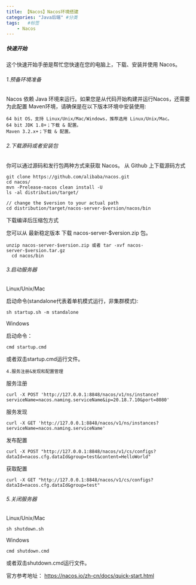 ```yaml
---
title: 【Nacos】Nacos环境搭建
categories: "Java后端" #分类
tags:   #标签
	- Nacos
---
```

##### 快速开始

这个快速开始手册是帮忙您快速在您的电脑上，下载、安装并使用 Nacos。
###### 1.预备环境准备

Nacos 依赖 Java 环境来运行。如果您是从代码开始构建并运行Nacos，还需要为此配置 Maven环境，请确保是在以下版本环境中安装使用:


```
64 bit OS，支持 Linux/Unix/Mac/Windows，推荐选用 Linux/Unix/Mac。
64 bit JDK 1.8+；下载 & 配置。
Maven 3.2.x+；下载 & 配置。
```


###### 2.下载源码或者安装包

你可以通过源码和发行包两种方式来获取 Nacos。
从 Github 上下载源码方式

    
    
    git clone https://github.com/alibaba/nacos.git
    cd nacos/
    mvn -Prelease-nacos clean install -U  
    ls -al distribution/target/
    
    // change the $version to your actual path
    cd distribution/target/nacos-server-$version/nacos/bin
    


下载编译后压缩包方式

您可以从 最新稳定版本 下载 nacos-server-$version.zip 包。


```
unzip nacos-server-$version.zip 或者 tar -xvf nacos-server-$version.tar.gz
  cd nacos/bin
```


###### 3.启动服务器
Linux/Unix/Mac

启动命令(standalone代表着单机模式运行，非集群模式):


```
sh startup.sh -m standalone
```

Windows

启动命令：


```
cmd startup.cmd
```


或者双击startup.cmd运行文件。

```
4.服务注册&发现和配置管理
```

服务注册


```
curl -X POST 'http://127.0.0.1:8848/nacos/v1/ns/instance?serviceName=nacos.naming.serviceName&ip=20.18.7.10&port=8080'
```

服务发现


```
curl -X GET 'http://127.0.0.1:8848/nacos/v1/ns/instances?serviceName=nacos.naming.serviceName'
```

发布配置


```
curl -X POST "http://127.0.0.1:8848/nacos/v1/cs/configs?dataId=nacos.cfg.dataId&group=test&content=HelloWorld"
```

获取配置


```
curl -X GET "http://127.0.0.1:8848/nacos/v1/cs/configs?dataId=nacos.cfg.dataId&group=test"
```

###### 5.关闭服务器
Linux/Unix/Mac


```
sh shutdown.sh
```

Windows


```
cmd shutdown.cmd
```


或者双击shutdown.cmd运行文件。

官方参考地址：
https://nacos.io/zh-cn/docs/quick-start.html
